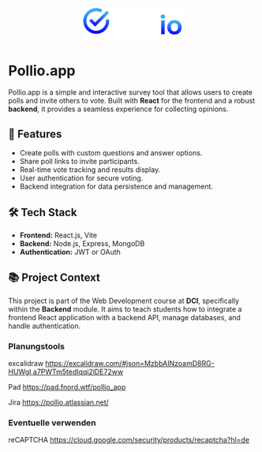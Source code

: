 <div style="text-align: center;">
    <img src="/frontend/public/pollio_logo_w.svg" alt="Pollio Logo" width="200">
</div>

# Pollio.app

Pollio.app is a simple and interactive survey tool that allows users to create polls and invite others to vote. Built with **React** for the frontend and a robust **backend**, it provides a seamless experience for collecting opinions.

## 🚀 Features

- Create polls with custom questions and answer options.
- Share poll links to invite participants.
- Real-time vote tracking and results display.
- User authentication for secure voting.
- Backend integration for data persistence and management.

## 🛠️ Tech Stack

- **Frontend:** React.js, Vite
- **Backend:** Node.js, Express, MongoDB
- **Authentication:** JWT or OAuth

## 📚 Project Context

This project is part of the Web Development course at **DCI**, specifically within the **Backend** module. It aims to teach students how to integrate a frontend React application with a backend API, manage databases, and handle authentication.

### Planungstools

excalidraw
https://excalidraw.com/#json=MzbbAINzoamD8RG-HUWgI,a7PWTm5tedIqqi2lDE72ww

Pad
https://pad.fnord.wtf/pollio_app

Jira
https://pollio.atlassian.net/

### Eventuelle verwenden

reCAPTCHA
https://cloud.google.com/security/products/recaptcha?hl=de
